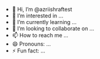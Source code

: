- 👋 Hi, I’m @azriishraftest
- 👀 I’m interested in ...
- 🌱 I’m currently learning ...
- 💞️ I’m looking to collaborate on ...
- 📫 How to reach me ...
- 😄 Pronouns: ...
- ⚡ Fun fact: ...

<!---
azriishraftest/azriishraftest is a ✨ special ✨ repository because its `README.md` (this file) appears on your GitHub profile.
You can click the Preview link to take a look at your changes.
--->
